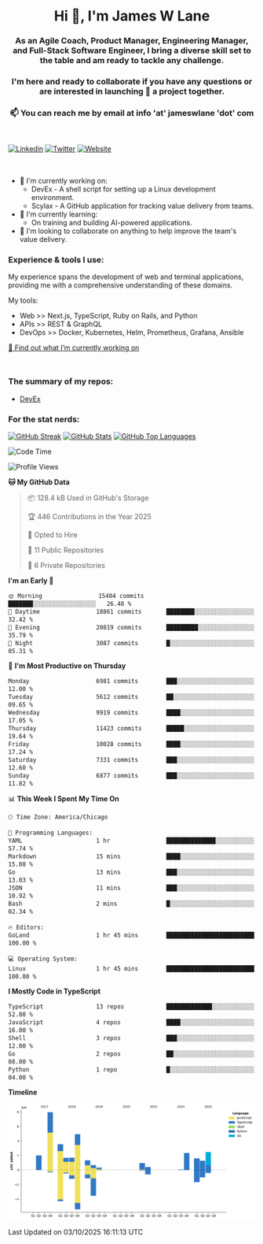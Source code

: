 <h1 align="center">Hi 👋, I'm James W Lane</h1>
<h3 align="center">As an Agile Coach, Product Manager, Engineering Manager, and Full-Stack Software Engineer, I bring a diverse skill set to the table and am ready to tackle any challenge.</h3>
<h3 align="center">I'm here and ready to collaborate if you have any questions or are interested in launching 🚀 a project together.</h3>

<div style="margin-top: 16px;" />

<h3 align="center">📫 You can reach me by email at info 'at' jameswlane 'dot' com</h3>

<div style="margin-top: 48px;" />

[![Linkedin](https://img.shields.io/badge/LinkedIn-0077B5?style=for-the-badge&logo=linkedin&logoColor=white)](https://www.linkedin.com/in/jameswlane/)
[![Twitter](https://img.shields.io/badge/Twitter-1DA1F2?style=for-the-badge&logo=twitter&logoColor=white)](https://x.com/jameswlane)
[![Website](https://img.shields.io/website?down_color=red&down_message=offline&style=for-the-badge&up_color=green&up_message=up&url=https%3A%2F%2Fwww.jameswlane.com)](https://www.jameswlane.com)

<div style="margin-top: 48px;" />

- 🔭 I'm currently working on:
  - DevEx - A shell script for setting up a Linux development environment.
  - Scylax - A GitHub application for tracking value delivery from teams.
- 🌱 I'm currently learning:
  - On training and building AI-powered applications.
- 👯 I'm looking to collaborate on anything to help improve the team's value delivery.

### Experience & tools I use:

My experience spans the development of web and terminal applications, providing me with a comprehensive understanding of these domains.

My tools:
- Web >> Next.js, TypeScript, Ruby on Rails, and Python
- APIs >> REST & GraphQL
- DevOps >> Docker, Kubernetes, Helm, Prometheus, Grafana, Ansible

[🔭 Find out what I’m currently working on](https://www.jameswlane.com/now)  

<div style="margin-top: 50px;"/>

### The summary of my repos:
- [DevEx](https://github.com/jameswlane/devex)  

### For the stat nerds:
[![GitHub Streak](https://github-readme-streak-stats.herokuapp.com?user=jameswlane&theme=tokyonight)](https://git.io/streak-stats)
[![GitHub Stats](https://github-readme-stats.vercel.app/api?username=jameswlane&show_icons=true&theme=tokyonight)](https://github-readme-stats.vercel.app)
[![GitHub Top Languages](https://github-readme-stats.vercel.app/api/top-langs?username=jameswlane&show_icons=true&locale=en&layout=compact&theme=tokyonight)](https://github-readme-stats.vercel.app)

<!--START_SECTION:waka-->
![Code Time](http://img.shields.io/badge/Code%20Time-702%20hrs%201%20min-blue)

![Profile Views](http://img.shields.io/badge/Profile%20Views-0-blue)

**🐱 My GitHub Data** 

> 📦 128.4 kB Used in GitHub's Storage 
 > 
> 🏆 446 Contributions in the Year 2025
 > 
> 💼 Opted to Hire
 > 
> 📜 11 Public Repositories 
 > 
> 🔑 6 Private Repositories 
 > 
**I'm an Early 🐤** 

```text
🌞 Morning                15404 commits       ███████░░░░░░░░░░░░░░░░░░   26.48 % 
🌆 Daytime                18861 commits       ████████░░░░░░░░░░░░░░░░░   32.42 % 
🌃 Evening                20819 commits       █████████░░░░░░░░░░░░░░░░   35.79 % 
🌙 Night                  3087 commits        █░░░░░░░░░░░░░░░░░░░░░░░░   05.31 % 
```
📅 **I'm Most Productive on Thursday** 

```text
Monday                   6981 commits        ███░░░░░░░░░░░░░░░░░░░░░░   12.00 % 
Tuesday                  5612 commits        ██░░░░░░░░░░░░░░░░░░░░░░░   09.65 % 
Wednesday                9919 commits        ████░░░░░░░░░░░░░░░░░░░░░   17.05 % 
Thursday                 11423 commits       █████░░░░░░░░░░░░░░░░░░░░   19.64 % 
Friday                   10028 commits       ████░░░░░░░░░░░░░░░░░░░░░   17.24 % 
Saturday                 7331 commits        ███░░░░░░░░░░░░░░░░░░░░░░   12.60 % 
Sunday                   6877 commits        ███░░░░░░░░░░░░░░░░░░░░░░   11.82 % 
```


📊 **This Week I Spent My Time On** 

```text
🕑︎ Time Zone: America/Chicago

💬 Programming Languages: 
YAML                     1 hr                ██████████████░░░░░░░░░░░   57.74 % 
Markdown                 15 mins             ████░░░░░░░░░░░░░░░░░░░░░   15.08 % 
Go                       13 mins             ███░░░░░░░░░░░░░░░░░░░░░░   13.03 % 
JSON                     11 mins             ███░░░░░░░░░░░░░░░░░░░░░░   10.92 % 
Bash                     2 mins              █░░░░░░░░░░░░░░░░░░░░░░░░   02.34 % 

🔥 Editors: 
GoLand                   1 hr 45 mins        █████████████████████████   100.00 % 

💻 Operating System: 
Linux                    1 hr 45 mins        █████████████████████████   100.00 % 
```

**I Mostly Code in TypeScript** 

```text
TypeScript               13 repos            █████████████░░░░░░░░░░░░   52.00 % 
JavaScript               4 repos             ████░░░░░░░░░░░░░░░░░░░░░   16.00 % 
Shell                    3 repos             ███░░░░░░░░░░░░░░░░░░░░░░   12.00 % 
Go                       2 repos             ██░░░░░░░░░░░░░░░░░░░░░░░   08.00 % 
Python                   1 repo              █░░░░░░░░░░░░░░░░░░░░░░░░   04.00 % 
```



**Timeline**

![Lines of Code chart](https://raw.githubusercontent.com/jameswlane/jameswlane/main/assets/bar_graph.png)


 Last Updated on 03/10/2025 16:11:13 UTC
<!--END_SECTION:waka-->
